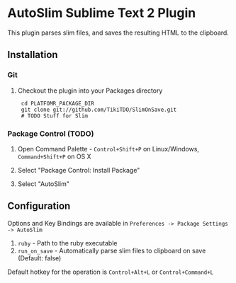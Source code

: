 AutoSlim Sublime Text 2 Plugin
================================

This plugin parses slim files, and saves the resulting HTML to the clipboard.

Installation
------------
### Git

1. Checkout the plugin into your Packages directory

        cd PLATFOMR_PACKAGE_DIR
        git clone git://github.com/TikiTDO/SlimOnSave.git
        # TODO Stuff for Slim

### Package Control (TODO)

1. Open Command Palette - `Control+Shift+P` on Linux/Windows, `Command+Shift+P` on OS X

2. Select "Package Control: Install Package"

3. Select "AutoSlim"

Configuration
-------------

Options and Key Bindings are available in `Preferences -> Package Settings -> AutoSlim`

1. `ruby` - Path to the ruby executable
2. `run_on_save` - Automatically parse slim files to clipboard on save (Default: false)

Default hotkey for the operation is `Control+Alt+L` or `Control+Command+L`
